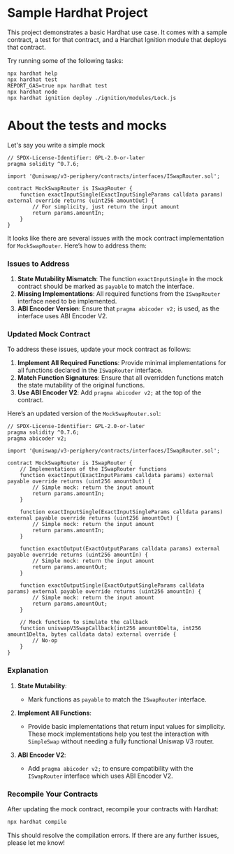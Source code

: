 # Sample Hardhat Project

This project demonstrates a basic Hardhat use case. It comes with a sample contract, a test for that contract, and a Hardhat Ignition module that deploys that contract.

Try running some of the following tasks:

```shell
npx hardhat help
npx hardhat test
REPORT_GAS=true npx hardhat test
npx hardhat node
npx hardhat ignition deploy ./ignition/modules/Lock.js
```


# About the tests and mocks

Let's say you write a simple mock

```solidity
// SPDX-License-Identifier: GPL-2.0-or-later
pragma solidity ^0.7.6;

import '@uniswap/v3-periphery/contracts/interfaces/ISwapRouter.sol';

contract MockSwapRouter is ISwapRouter {
    function exactInputSingle(ExactInputSingleParams calldata params) external override returns (uint256 amountOut) {
        // For simplicity, just return the input amount
        return params.amountIn;
    }
}

```

It looks like there are several issues with the mock contract implementation for `MockSwapRouter`. Here’s how to address them:

### Issues to Address

1. **State Mutability Mismatch**: The function `exactInputSingle` in the mock contract should be marked as `payable` to match the interface.
2. **Missing Implementations**: All required functions from the `ISwapRouter` interface need to be implemented.
3. **ABI Encoder Version**: Ensure that `pragma abicoder v2;` is used, as the interface uses ABI Encoder V2.

### Updated Mock Contract

To address these issues, update your mock contract as follows:

1. **Implement All Required Functions**: Provide minimal implementations for all functions declared in the `ISwapRouter` interface.
2. **Match Function Signatures**: Ensure that all overridden functions match the state mutability of the original functions.
3. **Use ABI Encoder V2**: Add `pragma abicoder v2;` at the top of the contract.

Here’s an updated version of the `MockSwapRouter.sol`:

```solidity
// SPDX-License-Identifier: GPL-2.0-or-later
pragma solidity ^0.7.6;
pragma abicoder v2;

import '@uniswap/v3-periphery/contracts/interfaces/ISwapRouter.sol';

contract MockSwapRouter is ISwapRouter {
    // Implementations of the ISwapRouter functions
    function exactInput(ExactInputParams calldata params) external payable override returns (uint256 amountOut) {
        // Simple mock: return the input amount
        return params.amountIn;
    }

    function exactInputSingle(ExactInputSingleParams calldata params) external payable override returns (uint256 amountOut) {
        // Simple mock: return the input amount
        return params.amountIn;
    }

    function exactOutput(ExactOutputParams calldata params) external payable override returns (uint256 amountIn) {
        // Simple mock: return the input amount
        return params.amountOut;
    }

    function exactOutputSingle(ExactOutputSingleParams calldata params) external payable override returns (uint256 amountIn) {
        // Simple mock: return the input amount
        return params.amountOut;
    }

    // Mock function to simulate the callback
    function uniswapV3SwapCallback(int256 amount0Delta, int256 amount1Delta, bytes calldata data) external override {
        // No-op
    }
}
```

### Explanation

1. **State Mutability**:
   - Mark functions as `payable` to match the `ISwapRouter` interface.

2. **Implement All Functions**:
   - Provide basic implementations that return input values for simplicity. These mock implementations help you test the interaction with `SimpleSwap` without needing a fully functional Uniswap V3 router.

3. **ABI Encoder V2**:
   - Add `pragma abicoder v2;` to ensure compatibility with the `ISwapRouter` interface which uses ABI Encoder V2.

### Recompile Your Contracts

After updating the mock contract, recompile your contracts with Hardhat:

```bash
npx hardhat compile
```

This should resolve the compilation errors. If there are any further issues, please let me know!